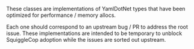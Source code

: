 These classes are implementations of YamlDotNet types that have been optimized for performance / memory allocs.

Each one should correspond to an upstream bug / PR to address the root issue. These implementations are intended to be
temporary to unblock SquiggleCop adoption while the issues are sorted out upstream.
